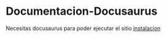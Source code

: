 # Documentacion-Docusaurus
Necesitas docusaurus para poder ejecutar el sitio [instalacion](https://docusaurus.io/docs/en/installation)
